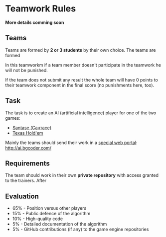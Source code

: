 # Teamwork Rules

**More details comming soon**

## Teams

Teams are formed by **2 or 3 students** by their own choice. The teams are formed 

In this teamworkm if a team member doesn't participate in the teamwork he will not be punished.

If the team does not submit any result the whole team will have 0 points to their teamwork component in the final score (no punishments here, too).

## Task

The task is to create an AI (artificial intelligence) player for one of the two games:

* [Santase (Сантасе)](https://github.com/NikolayIT/SantaseGameEngine/)
* [Texas Hold'em](https://github.com/NikolayIT/TexasHoldemGameEngine)

Mainly the teams should send their work in a [special web portal](https://github.com/NikolayIT/GameAITesterOnline): http://ai.bgcoder.com/

## Requirements

The team should work in their own **private repository** with access granted to the trainers. After

## Evaluation

* 65% - Position versus other players
* 15% - Public defence of the algorithm
* 10% - High-quality code
* 5% - Detailed documentation of the algorithm
* 5% - GitHub contributions (if any) to the game engine repositories
